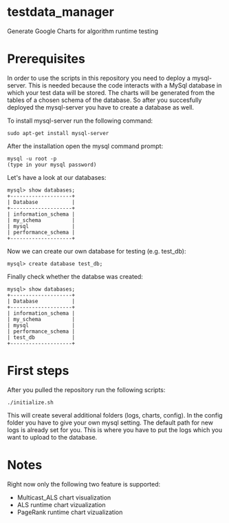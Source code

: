 testdata_manager
================

Generate Google Charts for algorithm runtime testing

# Prerequisites

In order to use the scripts in this repository you need to deploy a mysql-server. This is needed because the code interacts with a MySql database
in which your test data will be stored. The charts will be generated from the tables of a chosen schema of the database. So after you succesfully deployed the mysql-server you have to create a database as well.

To install mysql-server run the following command:

```batch
sudo apt-get install mysql-server
```

After the installation open the mysql command prompt:
```batch
mysql -u root -p
(type in your mysql password)
```

Let's have a look at our databases:
```batch
mysql> show databases;
+--------------------+
| Database           |
+--------------------+
| information_schema |
| my_schema          |
| mysql              |
| performance_schema |
+--------------------+
```

Now we can create our own database for testing (e.g. test_db):
```batch
mysql> create database test_db;
```

Finally check whether the databse was created:
```batch
mysql> show databases;
+--------------------+
| Database           |
+--------------------+
| information_schema |
| my_schema          |
| mysql              |
| performance_schema |
| test_db            |
+--------------------+
```

# First steps

After you pulled the repository run the following scripts:

```batch
./initialize.sh
```

This will create several additional folders (logs, charts, config). In the config folder you have to give your own mysql setting.
The default path for new logs is already set for you. This is where you have to put the logs which you want to upload to the database.

# Notes

Right now only the following two feature is supported:

 * Multicast_ALS chart visualization
 * ALS runtime chart vizualization
 * PageRank runtime chart vizualization
